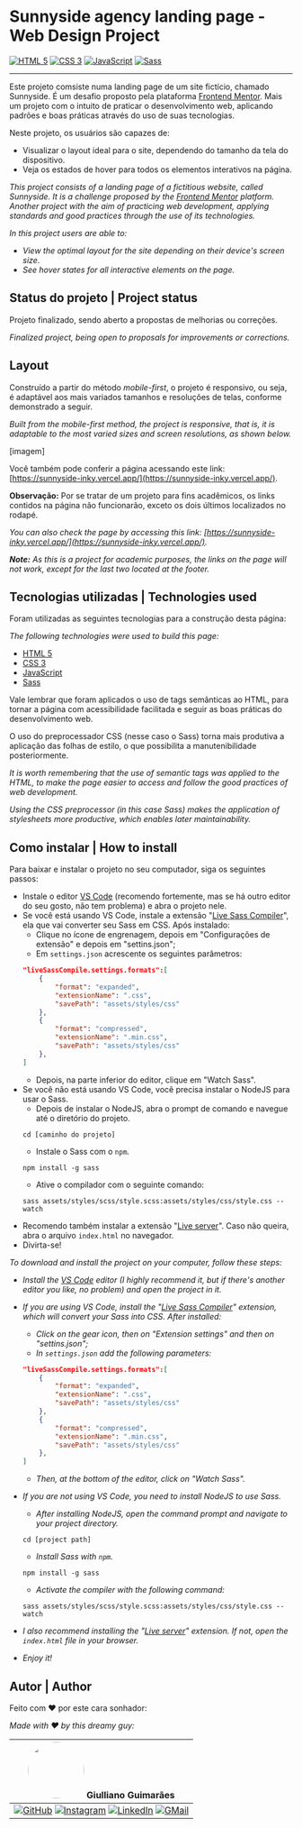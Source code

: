 # Sunnyside agency landing page - Web Design Project

[![HTML 5](https://img.shields.io/badge/HTML5-E34F26?style=flat&logo=html5&logoColor=white)](https://developer.mozilla.org/pt-BR/docs/Web/HTML)
[![CSS 3](https://img.shields.io/badge/CSS3-1572B6?style=flat&logo=css3&logoColor=white)](https://developer.mozilla.org/pt-BR/docs/Web/CSS)
[![JavaScript](https://img.shields.io/badge/JavaScript-F7DF1E?style=flat&logo=javascript&logoColor=black)](https://developer.mozilla.org/pt-BR/docs/Web/JavaScript)
[![Sass](https://img.shields.io/badge/Sass-CC6699?style=flat&logo=sass&logoColor=white)](https://sass-lang.com/)

---

Este projeto comsiste numa landing page de um site fictício, chamado Sunnyside. É um desafio proposto pela plataforma [Frontend Mentor](https://www.frontendmentor.io/). Mais um projeto com o intuito de praticar o desenvolvimento web, aplicando padrões e boas práticas através do uso de suas tecnologias.

Neste projeto, os usuários são capazes de:

- Visualizar o layout ideal para o site, dependendo do tamanho da tela do dispositivo.
- Veja os estados de hover para todos os elementos interativos na página.

*This project consists of a landing page of a fictitious website, called Sunnyside. It is a challenge proposed by the [Frontend Mentor](https://www.frontendmentor.io/) platform. Another project with the aim of practicing web development, applying standards and good practices through the use of its technologies.*

*In this project users are able to:*

- *View the optimal layout for the site depending on their device's screen size.*
- *See hover states for all interactive elements on the page.*

## Status do projeto | Project status

Projeto finalizado, sendo aberto a propostas de melhorias ou correções.

*Finalized project, being open to proposals for improvements or corrections.*

## Layout

Construído a partir do método *mobile-first*, o projeto é responsivo, ou seja, é adaptável aos mais variados tamanhos e resoluções de telas, conforme demonstrado a seguir.

*Built from the mobile-first method, the project is responsive, that is, it is adaptable to the most varied sizes and screen resolutions, as shown below.*

[imagem]

Você também pode conferir a página acessando este link: [https://sunnyside-inky.vercel.app/](https://sunnyside-inky.vercel.app/).

**Observação:** Por se tratar de um projeto para fins acadêmicos, os links contidos na página não funcionarão, exceto os dois últimos localizados no rodapé.

*You can also check the page by accessing this link: [https://sunnyside-inky.vercel.app/](https://sunnyside-inky.vercel.app/).*

_**Note:** As this is a project for academic purposes, the links on the page will not work, except for the last two located at the footer._

## Tecnologias utilizadas | Technologies used

Foram utilizadas as seguintes tecnologias para a construção desta página:

*The following technologies were used to build this page:*

- [HTML 5](https://developer.mozilla.org/pt-BR/docs/Web/HTML)
- [CSS 3](https://developer.mozilla.org/pt-BR/docs/Web/CSS)
- [JavaScript](https://developer.mozilla.org/pt-BR/docs/Web/JavaScript)
- [Sass](https://sass-lang.com/)

Vale lembrar que foram aplicados o uso de tags semânticas ao HTML, para tornar a página com acessibilidade facilitada e seguir as boas práticas do desenvolvimento web.

O uso do preprocessador CSS (nesse caso o Sass) torna mais produtiva a aplicação das folhas de estilo, o que possibilita a manutenibilidade posteriormente.

*It is worth remembering that the use of semantic tags was applied to the HTML, to make the page easier to access and follow the good practices of web development.*

*Using the CSS preprocessor (in this case Sass) makes the application of stylesheets more productive, which enables later maintainability.*

## Como instalar | How to install

Para baixar e instalar o projeto no seu computador, siga os seguintes passos:

- Instale o editor [VS Code](https://code.visualstudio.com/) (recomendo fortemente, mas se há outro editor do seu gosto, não tem problema) e abra o projeto nele.
- Se você está usando VS Code, instale a extensão "[Live Sass Compiler](https://marketplace.visualstudio.com/items?itemName=ritwickdey.live-sass)", ela que vai converter seu Sass em CSS. Após instalado:
    - Clique no ícone de engrenagem, depois em "Configurações de extensão" e depois em "settins.json";
    - Em ```settings.json``` acrescente os seguintes parâmetros:
    ```json
    "liveSassCompile.settings.formats":[ 
        {
            "format": "expanded",
            "extensionName": ".css",
            "savePath": "assets/styles/css"
        },
        {
            "format": "compressed",
            "extensionName": ".min.css",
            "savePath": "assets/styles/css"
        },
    ]
    ```
    - Depois, na parte inferior do editor, clique em "Watch Sass".
- Se você não está usando VS Code, você precisa instalar o NodeJS para usar o Sass.
    - Depois de instalar o NodeJS, abra o prompt de comando e navegue até o diretório do projeto.
    ```
    cd [caminho do projeto]
    ```
    - Instale o Sass com o ```npm```.
    ```
    npm install -g sass
    ```
    - Ative o compilador com o seguinte comando:
    ```
    sass assets/styles/scss/style.scss:assets/styles/css/style.css --watch
    ```
- Recomendo também instalar a extensão "[Live server](https://marketplace.visualstudio.com/items?itemName=ritwickdey.LiveServer)". Caso não queira, abra o arquivo ```index.html``` no navegador.
- Divirta-se!

*To download and install the project on your computer, follow these steps:*

- *Install the [VS Code](https://code.visualstudio.com/) editor (I highly recommend it, but if there's another editor you like, no problem) and open the project in it.*
- *If you are using VS Code, install the "[Live Sass Compiler](https://marketplace.visualstudio.com/items?itemName=ritwickdey.live-sass)" extension, which will convert your Sass into CSS. After installed:*
    - *Click on the gear icon, then on "Extension settings" and then on "settins.json";*
    - *In ```settings.json``` add the following parameters:*
    ```json
    "liveSassCompile.settings.formats":[ 
        {
            "format": "expanded",
            "extensionName": ".css",
            "savePath": "assets/styles/css"
        },
        {
            "format": "compressed",
            "extensionName": ".min.css",
            "savePath": "assets/styles/css"
        },
    ]
    ```
    - *Then, at the bottom of the editor, click on "Watch Sass".*
- *If you are not using VS Code, you need to install NodeJS to use Sass.*
    - *After installing NodeJS, open the command prompt and navigate to your project directory.*
    ```
    cd [project path]
    ```
    - *Install Sass with ```npm```.*
    ```
    npm install -g sass
    ```
    - *Activate the compiler with the following command:*
    ```
    sass assets/styles/scss/style.scss:assets/styles/css/style.css --watch
    ```

- *I also recommend installing the "[Live server](https://marketplace.visualstudio.com/items?itemName=ritwickdey.LiveServer)" extension. If not, open the ```index.html``` file in your browser.*
- *Enjoy it!*

## Autor | Author

Feito com :heart: por este cara sonhador:

*Made with :heart: by this dreamy guy:*

| <img src="https://avatars.githubusercontent.com/u/106249494?v=4" width="100px" style="border-radius: 50%"> **Giulliano Guimarães** |
| ---------------------------------------------------------------------------------------------------------------------------------- |
|[![GitHub](https://img.shields.io/badge/GitHub-100000?style=flat&logo=github&logoColor=white)](https://github.com/giullianoth) [![Instagram](https://img.shields.io/badge/Instagram-E4405F?style=flat&logo=instagram&logoColor=white)](https://www.instagram.com/giullianoth/) [![LinkedIn](https://img.shields.io/badge/LinkedIn-0077B5?style=flat&logo=linkedin&logoColor=white)](https://www.linkedin.com/in/giullianoth/) [![GMail](https://img.shields.io/badge/Gmail-D14836?style=flat&logo=gmail&logoColor=white)](mailto:llthguimaraes@gmail.com) |